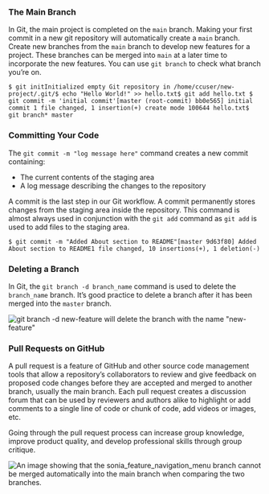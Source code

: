 ### The Main Branch

In Git, the main project is completed on the `main` branch. Making your first commit in a new git repository will automatically create a `main` branch. Create new branches from the `main` branch to develop new features for a project. These branches can be merged into `main` at a later time to incorporate the new features. You can use `git branch` to check what branch you’re on.

```
$ git initInitialized empty Git repository in /home/ccuser/new-project/.git/$ echo "Hello World!" >> hello.txt$ git add hello.txt $ git commit -m 'initial commit'[master (root-commit) bb0e565] initial commit 1 file changed, 1 insertion(+) create mode 100644 hello.txt$ git branch* master
```

### Committing Your Code

The `git commit -m "log message here"` command creates a new commit containing:

-   The current contents of the staging area
-   A log message describing the changes to the repository

A commit is the last step in our Git workflow. A commit permanently stores changes from the staging area inside the repository. This command is almost always used in conjunction with the `git add` command as `git add` is used to add files to the staging area.

```
$ git commit -m "Added About section to README"[master 9d63f80] Added About section to README1 file changed, 10 insertions(+), 1 deletion(-)
```

### Deleting a Branch

In Git, the `git branch -d branch_name` command is used to delete the `branch_name` branch. It’s good practice to delete a branch after it has been merged into the `master` branch.

![git branch -d new-feature will delete the branch with the name "new-feature"](https://static-assets.codecademy.com/Courses/Learn-Git/Review-Cards/learn-git-remove-branch.png)

### Pull Requests on GitHub

A pull request is a feature of GitHub and other source code management tools that allow a repository’s collaborators to review and give feedback on proposed code changes before they are accepted and merged to another branch, usually the main branch. Each pull request creates a discussion forum that can be used by reviewers and authors alike to highlight or add comments to a single line of code or chunk of code, add videos or images, etc.

Going through the pull request process can increase group knowledge, improve product quality, and develop professional skills through group critique.

![An image showing that the sonia_feature_navigation_menu branch cannot be merged automatically into the main branch when comparing the two branches.](https://static-assets.codecademy.com/Courses/learn-git-github/what-makes-good-pull-request/branch-comparison.png)
